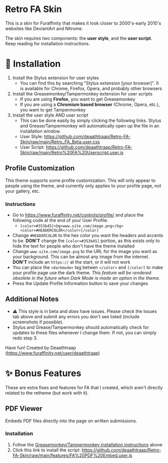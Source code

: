 # Retro FA Skin
This is a skin for Furaffinity that makes it look closer to 2000's-early 2010's websites like DeviantArt and Nitrome.

The skin requires two components: the **user style**, and the **user script**. Keep reading for installation instructions.

# 💽 Installation
1. Install the Stylus extension for user styles
   - You can find this by searching "Stylus extension [your browser]". It is available for Chrome, Firefox, Opera, and probably other browsers
2. Install the Greasemonkey/Tampermonkey extension for user scripts
   - If you are using **Firefox**, you want to get Greasemonkey
   - If you are using a **Chromium based browser** (Chrome, Opera, etc.), you want to get Tampermonkey
3. Install the user style AND user script
   - This can be done easily by simply clicking the following links. Stylus and Grease/Tampermonkey will automatically open up the file in an installation window.
   - User Style: https://github.com/deaathtraap/Retro-FA-Skin/raw/main/Retro_FA_Beta.user.css
   - User Script: https://github.com/deaathtraap/Retro-FA-Skin/raw/main/Retro%20FA%20Userscript.user.js

## Profile Customization
This theme supports some profile customization. This will only appear to people using the theme, and currently only applies to your profile page, not your gallery, etc.
### Instructions
   - Go to https://www.furaffinity.net/controls/profile/ and place the following code at the end of your User Profile:
      - `[color=#353b45]<bg>www.site.com/image.png</bg><color>#HEADERCOLOR</color>[/color]`
   - Change `#HEADERCOLOR` to the hex color you want the headers and accents to be. **DON'T** change the `[color=#353b45]` portion, as this exists only to hide the text for people who don't have the theme installed
   - Change `www.site.com/image.png` to the URL for the image you want as your background. This can be almost any image from the internet. **DON'T** include an `https://` at the start, or it will not work
   - You can place the `<darkmode>` tag betwen `</color>` and `[/color]` to make your profile page use the dark theme. _This feature will be rendered obsolete in the future when Dark Mode is made an option in the theme._
   - Press the Update Profile Information button to save your changes

## Additional Notes
- ⚠ This style is in beta and _does_ have issues. Please check the Issues tab above and submit any errors you don't see listed (include screenshots if possible).
- Stylus and Grease/Tampermonkey should automatically check for updates to these files whenever I change them. If not, you can simply redo step 3.

Have fun!
Created by Deaathtraap (https://www.furaffinity.net/user/deaathtraap)

# ✨ Bonus Features
These are extra fixes and features for FA that I created, which aren't directly related to the retheme (but work with it).
## PDF Viewer
Embeds PDF files directly into the page on written submissions.
### Installation
1. Follow the [Greasemonkey/Tampermonkey installation instructions](#Installation) above
2. Click this link to install the script: https://github.com/deaathtraap/Retro-FA-Skin/raw/main/features/FA%20PDF%20Embed.user.js

